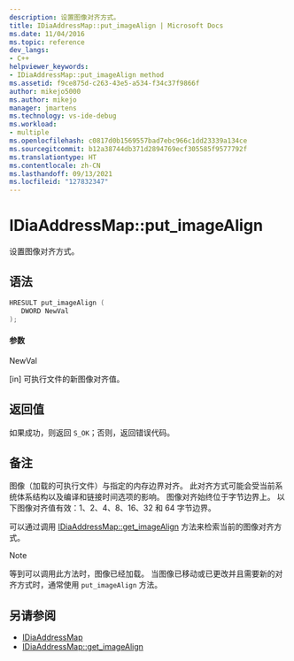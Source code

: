 ```yaml
---
description: 设置图像对齐方式。
title: IDiaAddressMap::put_imageAlign | Microsoft Docs
ms.date: 11/04/2016
ms.topic: reference
dev_langs:
- C++
helpviewer_keywords:
- IDiaAddressMap::put_imageAlign method
ms.assetid: f9ce875d-c263-43e5-a534-f34c37f9866f
author: mikejo5000
ms.author: mikejo
manager: jmartens
ms.technology: vs-ide-debug
ms.workload:
- multiple
ms.openlocfilehash: c0817d0b1569557bad7ebc966c1dd23339a134ce
ms.sourcegitcommit: b12a38744db371d2894769ecf305585f9577792f
ms.translationtype: HT
ms.contentlocale: zh-CN
ms.lasthandoff: 09/13/2021
ms.locfileid: "127832347"
---
```

# <a name="idiaaddressmapput_imagealign"></a>IDiaAddressMap::put_imageAlign
设置图像对齐方式。

## <a name="syntax"></a>语法

```C++
HRESULT put_imageAlign ( 
   DWORD NewVal
);
```

#### <a name="parameters"></a>参数
 NewVal

[in] 可执行文件的新图像对齐值。

## <a name="return-value"></a>返回值
 如果成功，则返回 `S_OK`；否则，返回错误代码。

## <a name="remarks"></a>备注
 图像（加载的可执行文件）与指定的内存边界对齐。 此对齐方式可能会受当前系统体系结构以及编译和链接时间选项的影响。 图像对齐始终位于字节边界上。 以下图像对齐值有效：1、2、4、8、16、32 和 64 字节边界。

 可以通过调用 [IDiaAddressMap::get_imageAlign](../../debugger/debug-interface-access/idiaaddressmap-get-imagealign.md) 方法来检索当前的图像对齐方式。

> [!NOTE]
> 等到可以调用此方法时，图像已经加载。 当图像已移动或已更改并且需要新的对齐方式时，通常使用 `put_imageAlign` 方法。

## <a name="see-also"></a>另请参阅
- [IDiaAddressMap](../../debugger/debug-interface-access/idiaaddressmap.md)
- [IDiaAddressMap::get_imageAlign](../../debugger/debug-interface-access/idiaaddressmap-get-imagealign.md)
